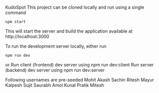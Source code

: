 KudoSpot
This project can be cloned locally and run using a single command

```
npm start
```
This will start the server and build the application available at http://localhost:3000

To run the development server locally, either run

```
npm run dev
```
or
Run client (frontend) dev server using     npm run dev:client     Run server (backend) dev server using     npm run dev:server    


Following usernames are pre-seeded
Mohit
Akash
Sachin
Ritesh
Mayur
Kalpesh
Sujit
Saurabh 
Amol
Kunal
Pratik
Mitesh
